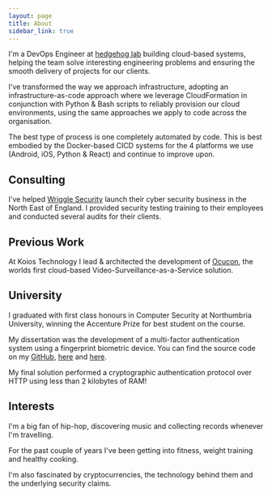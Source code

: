 ```yaml
---
layout: page
title: About
sidebar_link: true
---
```


I'm a DevOps Engineer at [hedgehog lab](https://www.hedgehoglab.com/) building cloud-based systems, helping the team solve interesting engineering problems and ensuring the smooth delivery of projects for our clients.

I've transformed the way we approach infrastructure, adopting an infrastructure-as-code approach where we leverage CloudFormation in conjunction with Python & Bash scripts to reliably provision our cloud environments, using the same approaches we apply to code across the organisation.

The best type of process is one completely automated by code. This is best embodied by the Docker-based CICD systems for the 4 platforms we use (Android, iOS, Python & React) and continue to improve upon.

## Consulting

I've helped [Wriggle Security](https://www.wrigglesecurity.co.uk/) launch their cyber security business in the North East of England. I provided security testing training to their employees and conducted several audits for their clients.

## Previous Work

At Koios Technology I lead & architected the development of [Ocucon](https://ocucon.com/), the worlds first cloud-based Video-Surveillance-as-a-Service solution. 

## University 

I graduated with first class honours in Computer Security at Northumbria University, winning the Accenture Prize for best student on the course. 

My dissertation was the development of a multi-factor authentication system using a fingerprint biometric device. You can find the source code on my [GitHub](https://github.com/JoeAlamo), [here](https://github.com/JoeAlamo/BiometricAuthSite) and [here](https://github.com/JoeAlamo/Arduino).

My final solution performed a cryptographic authentication protocol over HTTP using less than 2 kilobytes of RAM!

## Interests

I'm a big fan of hip-hop, discovering music and collecting records whenever I'm travelling.

For the past couple of years I've been getting into fitness, weight training and healthy cooking.

I'm also fascinated by cryptocurrencies, the technology behind them and the underlying security claims.
